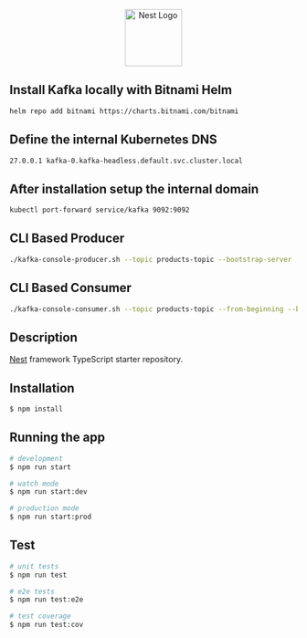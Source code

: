 <p align="center">
  <a href="http://nestjs.com/" target="blank"><img src="https://nestjs.com/img/logo_text.svg" width="100" alt="Nest Logo" /></a>
</p>

## Install Kafka locally with Bitnami Helm

~~~bash
helm repo add bitnami https://charts.bitnami.com/bitnami
~~~

## Define the internal Kubernetes DNS

~~~bash
27.0.0.1 kafka-0.kafka-headless.default.svc.cluster.local
~~~

## After installation setup the internal domain

~~~bash
kubectl port-forward service/kafka 9092:9092
~~~

## CLI Based Producer

~~~bash
./kafka-console-producer.sh --topic products-topic --bootstrap-server  kafka-0.kafka-headless.default.svc.cluster.local:9092
~~~

## CLI Based Consumer

~~~bash
./kafka-console-consumer.sh --topic products-topic --from-beginning --bootstrap-server kafka-0.kafka-headless.default.svc.cluster.local:9092
~~~

[circleci-image]: https://img.shields.io/circleci/build/github/nestjs/nest/master?token=abc123def456
[circleci-url]: https://circleci.com/gh/nestjs/nest

## Description

[Nest](https://github.com/nestjs/nest) framework TypeScript starter repository.

## Installation

~~~bash
$ npm install
~~~

## Running the app

~~~bash
# development
$ npm run start

# watch mode
$ npm run start:dev

# production mode
$ npm run start:prod
~~~

## Test

~~~bash
# unit tests
$ npm run test

# e2e tests
$ npm run test:e2e

# test coverage
$ npm run test:cov
~~~
